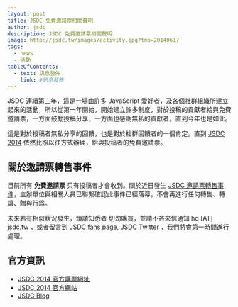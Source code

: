 ```yaml
---
layout: post
title: JSDC 免費邀請票相關聲明
author: jsdc
description: JSDC 免費邀請票相關聲明
image: http://jsdc.tw/images/activity.jpg?tmp=20140617
tags:
  - news
  - 活動
tableOfContents:
  - text: 訊息發佈
    link: #訊息發佈
---
```


JSDC 連續第三年，這是一場由許多 JavaScript  愛好者，及各個社群組織所建立起來的活動，所以從第一年開始，開始建立許多制度，對於投稿的貢獻者給與免費邀請票，一方面鼓勵投稿分享，一方面也感謝無私的貢獻者，直到今年也是如此。

這是對於投稿者無私分享的回饋，也是對於社群回饋者的一個肯定。直到 [JSDC 2014](http://2014.jsdc.tw/) 依然比照以往方式辦理，給與投稿者的免費邀請票。

## 關於邀請票轉售事件

目前所有 **免費邀請票** 只有投稿者才會收到。關於近日發生 [JSDC 邀請票轉售事件](http://jsdc-tw.kktix.cc/events/jsdc2014)，主辦單位與相關人員已聯繫確認此事件已經落幕，不會再進行任何轉售、轉讓、贈與行爲。

未來若有相似狀況發生，煩請知悉者 切勿購買，並請不吝來信通知 hq [AT] jsdc.tw ，或者留言到 [JSDC fans page](https://www.facebook.com/JSDC.TW), [JSDC Twitter](https://twitter.com/jsdc_tw) ，我們將會第一時間進行處理。

## 官方資訊

 * [JSDC 2014 官方購票網址](http://jsdc-tw.kktix.cc/events/jsdc2014)
 * [JSDC 2014 官方網站](http://2014.jsdc.tw/)
 * [JSDC Blog](http://blog.jsdc.tw/)

